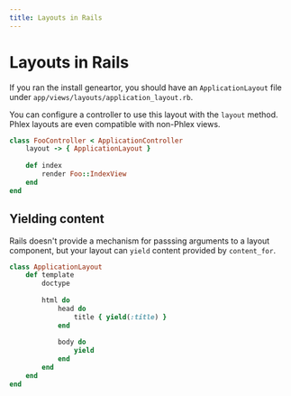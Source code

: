 ```yaml
---
title: Layouts in Rails
---
```


# Layouts in Rails

If you ran the install geneartor, you should have an `ApplicationLayout` file under `app/views/layouts/application_layout.rb`.

You can configure a controller to use this layout with the `layout` method. Phlex layouts are even compatible with non-Phlex views.

```ruby
class FooController < ApplicationController
	layout -> { ApplicationLayout }
	
	def index
		render Foo::IndexView
	end
end
```

## Yielding content

Rails doesn't provide a mechanism for passsing arguments to a layout component, but your layout can `yield` content provided by `content_for`.

```ruby
class ApplicationLayout
	def template
		doctype
		
		html do
			head do
				title { yield(:title) }
			end
			
			body do
				yield
			end
		end
	end
end
```